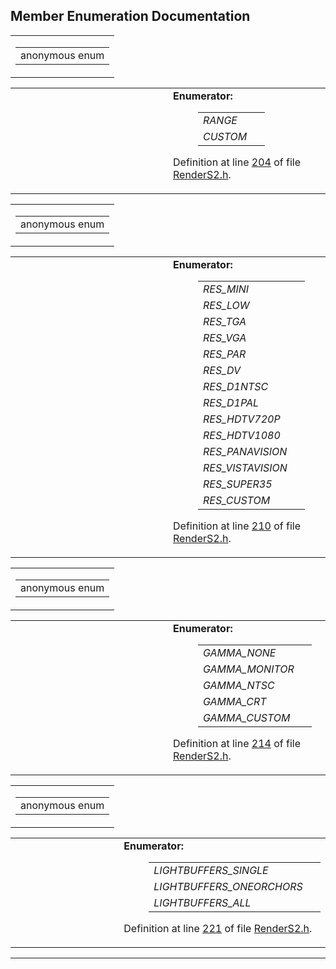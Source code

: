 ## Member Enumeration Documentation

<span id="522dbf5f367e0a96a94135f388be7754" class="anchor"></span>

<table class="mdTable" data-cellpadding="2" data-cellspacing="0">
<colgroup>
<col style="width: 100%" />
</colgroup>
<tbody>
<tr>
<td class="mdRow"><table data-cellpadding="0" data-cellspacing="0" data-border="0">
<tbody>
<tr>
<td class="md" data-nowrap="" data-valign="top">anonymous enum</td>
</tr>
</tbody>
</table></td>
</tr>
</tbody>
</table>

<table data-cellspacing="5" data-cellpadding="0" data-border="0">
<colgroup>
<col style="width: 50%" />
<col style="width: 50%" />
</colgroup>
<tbody>
<tr>
<td> </td>
<td><dl>
<dt><strong>Enumerator:</strong></dt>
<dd>
<table data-border="0" data-cellspacing="2" data-cellpadding="0">
<tbody>
<tr>
<td data-valign="top"><em><span id="522dbf5f367e0a96a94135f388be775401036ddcc971d02f6c32c3da31a119f2" class="anchor"></span>RANGE</em> </td>
<td></td>
</tr>
<tr>
<td data-valign="top"><em><span id="522dbf5f367e0a96a94135f388be775472baef04098f035e8a320b03ad197818" class="anchor"></span>CUSTOM</em> </td>
<td></td>
</tr>
</tbody>
</table>
</dd>
</dl>
<p>Definition at line <a href="RenderS2_8h-source.md#l00204" class="el">204</a> of file <a href="RenderS2_8h-source.md" class="el">RenderS2.h</a>.</p></td>
</tr>
</tbody>
</table>

<span id="d4d9c059c87e831a12b2edc2b46e3da7" class="anchor"></span>

<table class="mdTable" data-cellpadding="2" data-cellspacing="0">
<colgroup>
<col style="width: 100%" />
</colgroup>
<tbody>
<tr>
<td class="mdRow"><table data-cellpadding="0" data-cellspacing="0" data-border="0">
<tbody>
<tr>
<td class="md" data-nowrap="" data-valign="top">anonymous enum</td>
</tr>
</tbody>
</table></td>
</tr>
</tbody>
</table>

<table data-cellspacing="5" data-cellpadding="0" data-border="0">
<colgroup>
<col style="width: 50%" />
<col style="width: 50%" />
</colgroup>
<tbody>
<tr>
<td> </td>
<td><dl>
<dt><strong>Enumerator:</strong></dt>
<dd>
<table data-border="0" data-cellspacing="2" data-cellpadding="0">
<tbody>
<tr>
<td data-valign="top"><em><span id="d4d9c059c87e831a12b2edc2b46e3da73b58df8bc00f02e18d14c47684d5418d" class="anchor"></span>RES_MINI</em> </td>
<td></td>
</tr>
<tr>
<td data-valign="top"><em><span id="d4d9c059c87e831a12b2edc2b46e3da707c555df626a50c805883e4e008b10a0" class="anchor"></span>RES_LOW</em> </td>
<td></td>
</tr>
<tr>
<td data-valign="top"><em><span id="d4d9c059c87e831a12b2edc2b46e3da79a392b70848e9f49a075e2f0cdb7e961" class="anchor"></span>RES_TGA</em> </td>
<td></td>
</tr>
<tr>
<td data-valign="top"><em><span id="d4d9c059c87e831a12b2edc2b46e3da7d28a93630c469d32a0c81e2edd1ca0f8" class="anchor"></span>RES_VGA</em> </td>
<td></td>
</tr>
<tr>
<td data-valign="top"><em><span id="d4d9c059c87e831a12b2edc2b46e3da7df2db4873cf9ab2ae544684ff5d129ad" class="anchor"></span>RES_PAR</em> </td>
<td></td>
</tr>
<tr>
<td data-valign="top"><em><span id="d4d9c059c87e831a12b2edc2b46e3da7adce09e44e872fbe5f25913aa15b6e75" class="anchor"></span>RES_DV</em> </td>
<td></td>
</tr>
<tr>
<td data-valign="top"><em><span id="d4d9c059c87e831a12b2edc2b46e3da78d3c0de9655973082bcf18a4aae3228c" class="anchor"></span>RES_D1NTSC</em> </td>
<td></td>
</tr>
<tr>
<td data-valign="top"><em><span id="d4d9c059c87e831a12b2edc2b46e3da7fa00eef82a7d65711757cdff1be1e60d" class="anchor"></span>RES_D1PAL</em> </td>
<td></td>
</tr>
<tr>
<td data-valign="top"><em><span id="d4d9c059c87e831a12b2edc2b46e3da779b899327389baddcf997aba3a47fd74" class="anchor"></span>RES_HDTV720P</em> </td>
<td></td>
</tr>
<tr>
<td data-valign="top"><em><span id="d4d9c059c87e831a12b2edc2b46e3da76257d38c75ad3884f763759d044b18b0" class="anchor"></span>RES_HDTV1080</em> </td>
<td></td>
</tr>
<tr>
<td data-valign="top"><em><span id="d4d9c059c87e831a12b2edc2b46e3da7bae4b4d01db7f9f63741eeef5fb27a7f" class="anchor"></span>RES_PANAVISION</em> </td>
<td></td>
</tr>
<tr>
<td data-valign="top"><em><span id="d4d9c059c87e831a12b2edc2b46e3da7e1a19135fdc53041817550d8e31ce46c" class="anchor"></span>RES_VISTAVISION</em> </td>
<td></td>
</tr>
<tr>
<td data-valign="top"><em><span id="d4d9c059c87e831a12b2edc2b46e3da7c42b1ecd5b22227d93a0c8ebf44ba073" class="anchor"></span>RES_SUPER35</em> </td>
<td></td>
</tr>
<tr>
<td data-valign="top"><em><span id="d4d9c059c87e831a12b2edc2b46e3da7c10f8a23d54fc2e39b4cb66ba79b6355" class="anchor"></span>RES_CUSTOM</em> </td>
<td></td>
</tr>
</tbody>
</table>
</dd>
</dl>
<p>Definition at line <a href="RenderS2_8h-source.md#l00210" class="el">210</a> of file <a href="RenderS2_8h-source.md" class="el">RenderS2.h</a>.</p></td>
</tr>
</tbody>
</table>

<span id="4f00241ecd5092c2fc11b08da27303be" class="anchor"></span>

<table class="mdTable" data-cellpadding="2" data-cellspacing="0">
<colgroup>
<col style="width: 100%" />
</colgroup>
<tbody>
<tr>
<td class="mdRow"><table data-cellpadding="0" data-cellspacing="0" data-border="0">
<tbody>
<tr>
<td class="md" data-nowrap="" data-valign="top">anonymous enum</td>
</tr>
</tbody>
</table></td>
</tr>
</tbody>
</table>

<table data-cellspacing="5" data-cellpadding="0" data-border="0">
<colgroup>
<col style="width: 50%" />
<col style="width: 50%" />
</colgroup>
<tbody>
<tr>
<td> </td>
<td><dl>
<dt><strong>Enumerator:</strong></dt>
<dd>
<table data-border="0" data-cellspacing="2" data-cellpadding="0">
<tbody>
<tr>
<td data-valign="top"><em><span id="4f00241ecd5092c2fc11b08da27303bee5c51e31b141e3dbf241b3283b7ff7e4" class="anchor"></span>GAMMA_NONE</em> </td>
<td></td>
</tr>
<tr>
<td data-valign="top"><em><span id="4f00241ecd5092c2fc11b08da27303be0d19b9dfc20b6d2fd69ad182ac0a0622" class="anchor"></span>GAMMA_MONITOR</em> </td>
<td></td>
</tr>
<tr>
<td data-valign="top"><em><span id="4f00241ecd5092c2fc11b08da27303be5b3a431f4a4ddbeb31d3572695f03a63" class="anchor"></span>GAMMA_NTSC</em> </td>
<td></td>
</tr>
<tr>
<td data-valign="top"><em><span id="4f00241ecd5092c2fc11b08da27303be6c132f6106d138602d172453fab5ea79" class="anchor"></span>GAMMA_CRT</em> </td>
<td></td>
</tr>
<tr>
<td data-valign="top"><em><span id="4f00241ecd5092c2fc11b08da27303be1efa0d931e29c0486013f47166169998" class="anchor"></span>GAMMA_CUSTOM</em> </td>
<td></td>
</tr>
</tbody>
</table>
</dd>
</dl>
<p>Definition at line <a href="RenderS2_8h-source.md#l00214" class="el">214</a> of file <a href="RenderS2_8h-source.md" class="el">RenderS2.h</a>.</p></td>
</tr>
</tbody>
</table>

<span id="a8c5e3fdae3471388ec44741b41b3c2d" class="anchor"></span>

<table class="mdTable" data-cellpadding="2" data-cellspacing="0">
<colgroup>
<col style="width: 100%" />
</colgroup>
<tbody>
<tr>
<td class="mdRow"><table data-cellpadding="0" data-cellspacing="0" data-border="0">
<tbody>
<tr>
<td class="md" data-nowrap="" data-valign="top">anonymous enum</td>
</tr>
</tbody>
</table></td>
</tr>
</tbody>
</table>

<table data-cellspacing="5" data-cellpadding="0" data-border="0">
<colgroup>
<col style="width: 50%" />
<col style="width: 50%" />
</colgroup>
<tbody>
<tr>
<td> </td>
<td><dl>
<dt><strong>Enumerator:</strong></dt>
<dd>
<table data-border="0" data-cellspacing="2" data-cellpadding="0">
<tbody>
<tr>
<td data-valign="top"><em><span id="a8c5e3fdae3471388ec44741b41b3c2d03b85e9beb31b76016cdbf38530a3f9e" class="anchor"></span>LIGHTBUFFERS_SINGLE</em> </td>
<td></td>
</tr>
<tr>
<td data-valign="top"><em><span id="a8c5e3fdae3471388ec44741b41b3c2dec6c1ae33108f879a434b3d9619eeaa0" class="anchor"></span>LIGHTBUFFERS_ONEORCHORS</em> </td>
<td></td>
</tr>
<tr>
<td data-valign="top"><em><span id="a8c5e3fdae3471388ec44741b41b3c2d24484aae33aaa607034c4f592cbb64aa" class="anchor"></span>LIGHTBUFFERS_ALL</em> </td>
<td></td>
</tr>
</tbody>
</table>
</dd>
</dl>
<p>Definition at line <a href="RenderS2_8h-source.md#l00221" class="el">221</a> of file <a href="RenderS2_8h-source.md" class="el">RenderS2.h</a>.</p></td>
</tr>
</tbody>
</table>

------------------------------------------------------------------------

